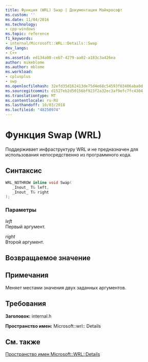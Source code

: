```yaml
---
title: Функция (WRL) Swap | Документация Майкрософт
ms.custom: ''
ms.date: 11/04/2016
ms.technology:
- cpp-windows
ms.topic: reference
f1_keywords:
- internal/Microsoft::WRL::Details::Swap
dev_langs:
- C++
ms.assetid: ed134a08-ceb7-4279-aa02-a183c3a426ea
author: mikeblome
ms.author: mblome
ms.workload:
- cplusplus
- uwp
ms.openlocfilehash: 32efd35d162413de75d4e68c54593f03406aba0d
ms.sourcegitcommit: d1527eb2d50156bf923f2a32ec3af9efc7fc4304
ms.translationtype: MT
ms.contentlocale: ru-RU
ms.lasthandoff: 10/03/2018
ms.locfileid: "48250974"
---
```

# <a name="swap-function-wrl"></a>Функция Swap (WRL)

Поддерживает инфраструктуру WRL и не предназначен для использования непосредственно из программного кода.

## <a name="syntax"></a>Синтаксис

```cpp
WRL_NOTHROW inline void Swap(
   _Inout_ T& left,
   _Inout_ T& right
);
```

### <a name="parameters"></a>Параметры

*left*<br/>
Первый аргумент.

*right*<br/>
Второй аргумент.

## <a name="return-value"></a>Возвращаемое значение

## <a name="remarks"></a>Примечания

Меняет местами значения двух заданных аргументов.

## <a name="requirements"></a>Требования

**Заголовок:** internal.h

**Пространство имен:** Microsoft::wrl:: Details

## <a name="see-also"></a>См. также

[Пространство имен Microsoft::WRL::Details](../windows/microsoft-wrl-details-namespace.md)